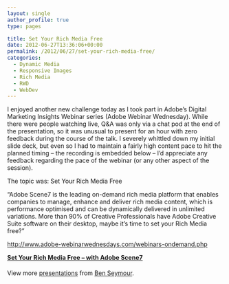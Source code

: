 ```yaml
---
layout: single
author_profile: true
type: pages

title: Set Your Rich Media Free
date: 2012-06-27T13:36:06+00:00
permalink: /2012/06/27/set-your-rich-media-free/
categories:
  - Dynamic Media
  - Responsive Images
  - Rich Media
  - RWD
  - WebDev
---
```

I enjoyed another new challenge today as I took part in Adobe&#8217;s Digital Marketing Insights Webinar series (Adobe Webinar Wednesday). While there were people watching live, Q&A was only via a chat pod at the end of the presentation, so it was unusual to present for an hour with zero feedback during the course of the talk. I severely whittled down my initial slide deck, but even so I had to maintain a fairly high content pace to hit the planned timing &#8211; the recording is embedded below &#8211; I&#8217;d appreciate any feedback regarding the pace of the webinar (or any other aspect of the session).

The topic was: Set Your Rich Media Free

&#8220;Adobe Scene7 is the leading on-demand rich media platform that enables companies to manage, enhance and deliver rich media content, which is performance optimised and can be dynamically delivered in unlimited variations. More than 90% of Creative Professionals have Adobe Creative Suite software on their desktop, maybe it&#8217;s time to set your Rich Media free?&#8221;



<a title="Adobe Webinar Wednesday" href="http://www.adobe-webinarwednesdays.com/webinars-ondemand.php" target="_blank">http://www.adobe-webinarwednesdays.com/webinars-ondemand.php</a>

<strong style="display: block; margin: 12px 0 4px;"><a title="Set Your Rich Media Free - with Adobe Scene7" href="http://www.slideshare.net/benseymour/set-your-rich-media-free-with-adobe-scene7">Set Your Rich Media Free &#8211; with Adobe Scene7</a></strong>

<div id="__ss_13481553" style="width: 425px;">
  </p>

  <div style="padding: 5px 0 12px;">
    View more <a href="http://www.slideshare.net/">presentations</a> from <a href="http://www.slideshare.net/benseymour">Ben Seymour</a>.
  </div>
</div>
